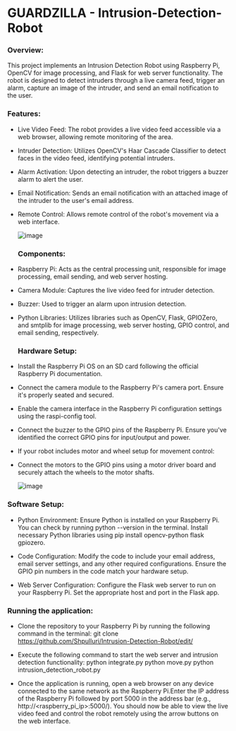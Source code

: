 # GUARDZILLA - Intrusion-Detection-Robot
### Overview:
This project implements an Intrusion Detection Robot using Raspberry Pi, OpenCV for image processing, and Flask for web server functionality. The robot is designed to detect intruders through a live camera feed, trigger an alarm, capture an image of the intruder, and send an email notification to the user.

### Features:
- Live Video Feed: The robot provides a live video feed accessible via a web browser, allowing remote monitoring of the area.
- Intruder Detection: Utilizes OpenCV's Haar Cascade Classifier to detect faces in the video feed, identifying potential intruders.
- Alarm Activation: Upon detecting an intruder, the robot triggers a buzzer alarm to alert the user.
- Email Notification: Sends an email notification with an attached image of the intruder to the user's email address.
- Remote Control: Allows remote control of the robot's movement via a web interface.
  
  ![image](https://github.com/Shpulluri/Intrusion-Detection-Robot/assets/93041504/f9c7a4fd-94c5-4f58-a827-2db0c7360521)

  ### Components:
- Raspberry Pi: Acts as the central processing unit, responsible for image processing, email sending, and web server hosting.
- Camera Module: Captures the live video feed for intruder detection.
- Buzzer: Used to trigger an alarm upon intrusion detection.
- Python Libraries: Utilizes libraries such as OpenCV, Flask, GPIOZero, and smtplib for image processing, web server hosting, GPIO control, and email sending, respectively.

  ### Hardware Setup:
- Install the Raspberry Pi OS on an SD card following the official Raspberry Pi documentation.  
- Connect the camera module to the Raspberry Pi's camera port. Ensure it's properly seated and secured.
- Enable the camera interface in the Raspberry Pi configuration settings using the raspi-config tool.
- Connect the buzzer to the GPIO pins of the Raspberry Pi. Ensure you've identified the correct GPIO pins for input/output and power.
- If your robot includes motor and wheel setup for movement control:
- Connect the motors to the GPIO pins using a motor driver board and securely attach the wheels to the motor shafts.

  ![image](https://github.com/Shpulluri/Intrusion-Detection-Robot/assets/93041504/5306f477-e9e4-4ae5-a5bb-922efea12694)
  

### Software Setup:
- Python Environment:
  Ensure Python is installed on your Raspberry Pi. You can check by running python --version in the terminal.
  Install necessary Python libraries using pip install opencv-python flask gpiozero.
  
- Code Configuration:
  Modify the code to include your email address, email server settings, and any other required configurations.
  Ensure the GPIO pin numbers in the code match your hardware setup.
  
- Web Server Configuration:
  Configure the Flask web server to run on your Raspberry Pi. Set the appropriate host and port in the Flask app.


### Running the application:
- Clone the repository to your Raspberry Pi by running the following command in the terminal:
  git clone https://github.com/Shpulluri/Intrusion-Detection-Robot/edit/

- Execute the following command to start the web server and intrusion detection functionality:
  python integrate.py
  python move.py
  python intrusion_detection_robot.py

- Once the application is running, open a web browser on any device connected to the same network as the Raspberry Pi.Enter the IP address of the Raspberry Pi followed by port 5000 in the address bar (e.g.,     
  http://<raspberry_pi_ip>:5000/). You should now be able to view the live video feed and control the robot remotely using the arrow buttons on the web interface.


